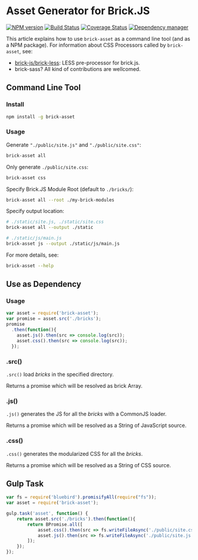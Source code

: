 # Asset Generator for Brick.JS

[![NPM version](https://img.shields.io/npm/v/brick-asset.svg?style=flat)](https://www.npmjs.org/package/brick-asset)
[![Build Status](https://travis-ci.org/brick-js/brick-asset.svg?branch=master)](https://travis-ci.org/brick-js/brick-asset)
[![Coverage Status](https://coveralls.io/repos/github/brick-js/brick-asset/badge.svg?branch=master)](https://coveralls.io/github/brick-js/brick-asset?branch=master)
[![Dependency manager](https://david-dm.org/brick-js/brick-asset.png)](https://david-dm.org/brick-js/brick-asset)

This article explains how to use `brick-asset` as a command line tool
(and as a NPM package).
For information about CSS Processors called by `brick-asset`, see:

* [brick-js/brick-less][brick-less]: LESS pre-processor for brick.js.
* brick-sass? All kind of contributions are wellcomed.

## Command Line Tool

### Install

```bash
npm install -g brick-asset
```

### Usage

Generate `"./public/site.js"` and `"./public/site.css"`:

```bash
brick-asset all
```

Only generate `./public/site.css`:

```bash
brick-asset css
```

Specify Brick.JS Module Root (default to `./bricks/`):

```bash
brick-asset all --root ./my-brick-modules
```

Specify output location:

```bash
# ./static/site.js, ./static/site.css
brick-asset all --output ./static

# ./static/js/main.js
brick-asset js --output ./static/js/main.js
```

For more details, see:

```bash
brick-asset --help
```

## Use as Dependency

### Usage

```javascript
var asset = require('brick-asset');
var promise = asset.src('./bricks');
promise
  .then(function(){
    asset.js().then(src => console.log(src));
    asset.css().then(src => console.log(src));
  });
```

### .src()

`.src()` load *bricks* in the specified directory. 

Returns a promise which will be resolved as brick Array.

### .js()

`.js()` generates the JS for all the *bricks* with a CommonJS loader.

Returns a promise which will be resolved as a String of JavaScript source.

### .css()

`.css()` generates the modularized CSS for all the *bricks*.

Returns a promise which will be resolved as a String of CSS source.

## Gulp Task

```javascript
var fs = require('bluebird').promisifyAll(require("fs"));
var asset = require('brick-asset');

gulp.task('asset', function() {
    return asset.src('./bricks').then(function(){
        return BPromise.all([
            asset.css().then(src => fs.writeFileAsync('./public/site.css', src)),
            asset.js().then(src => fs.writeFileAsync('./public/site.js', src))
        ]);
    });
});
```

[brick-less]: https://github.com/brick-js/brick-less


